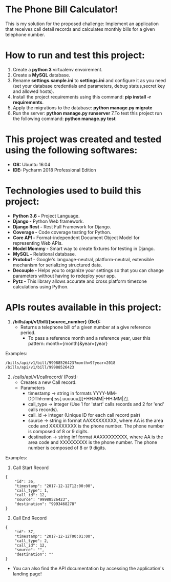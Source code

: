 
# The Phone Bill Calculator!

This is my solution for the proposed challenge:
Implement an application that receives call detail records
and calculates monthly bills for a given telephone number.

# How to run and test this project:
1. Create a **python 3** virtualenv envoirement.
2. Create a **MySQL** database.
3. Rename **settings.sample.ini** to **settings.ini** and configure it as you need (set your database credentials and parameters, debug status,secret key and allowed hosts).
4. Install the project requirements using this command: **pip install -r requirements**.
5. Apply the migrations to the database: **python manage.py migrate**
6. Run the server: **python manage.py runserver**
7.To test this project run the following command: **python manage.py test**
  
# This project was created and tested using the following softwares:
* **OS:** Ubuntu 16.04
* **IDE:** Pycharm 2018 Professional Edition

# Technologies used to build this project:
* **Python 3.6 -** Project Language.
* **Django -** Python Web framework.
* **Django Rest -** Rest Full Framework for Django.
* **Coverage -** Code coverage testing for Python.
* **Core API -** Format-independent Document Object Model for representing Web APIs.
* **Model Mommy -** Smart way to create fixtures for testing in Django.
* **MySQL -** Relational database.
* **Protobuf -** Google's language-neutral, platform-neutral, extensible mechanism for serializing structured data.
* **Decouple -** Helps you to organize your settings so that you can change parameters without having to redeploy your app.
* **Pytz -** This library allows accurate and cross platform timezone calculations using Python.

# APIs routes available in this project:
1. **/bills/api/v1/bill/{source_number} (Get):**
   * Returns a telephone bill of a given number at a give reference period.
     * To pass a reference month and a reference year, user this pattern: month={month}&year={year}

Examples:
    
    /bills/api/v1/bill/99988526423?month=9?year=2018
    /bills/api/v1/bill/99988526423

2. /calls/api/v1/callrecord/ (Post):
   * Creates a new Call record.
   * Parameters
     * timestamp -> string in formats YYYY-MM-DDThh:mm[:ss[.uuuuuu]][+HH:MM|-HH:MM|Z].
     * call_type -> integer (Use 1 for 'start' calls records and 2 for 'end' calls records).
     * call_id   -> integer (Unique ID for each call record pair)
     * source    -> string in format AAXXXXXXXXX, where AA is the area code and XXXXXXXXX is the phone number. The phone number is composed of 8 or 9 digits.
     * destination -> string inf format AAXXXXXXXXX, where AA is the area code and XXXXXXXXX is the phone number. The phone number is composed of 8 or 9 digits.

Examples:

1. Call Start Record

```
{
    "id": 36,
    "timestamp": "2017-12-12T12:00:00",
    "call_type": 1,
    "call_id": 12,
    "source": "99988526423",
    "destination": "9993468278"
}
```

2. Call End Record

```
{
    "id": 37,
    "timestamp": "2017-12-12T00:01:00",
    "call_type": 2,
    "call_id": 12,
    "source": "",
    "destination": ""
}
```

* You can also find the API documentation by accessing the application's landing page!

